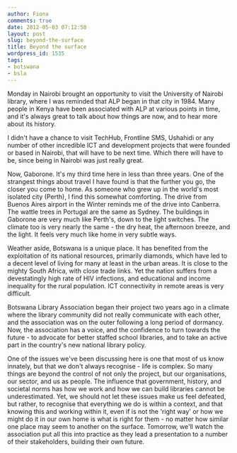 ```yaml
---
author: Fiona
comments: true
date: 2012-05-03 07:12:58
layout: post
slug: beyond-the-surface
title: Beyond the surface
wordpress_id: 1535
tags:
- botswana
- bsla
---
```


Monday in Nairobi brought an opportunity to visit the University of Nairobi library, where I was reminded that ALP began in that city in 1984. Many people in Kenya have been associated with ALP at various points in time, and it's always great to talk about how things are now, and to hear more about its history.

I didn't have a chance to visit TechHub, Frontline SMS, Ushahidi or any number of other incredible ICT and development projects that were founded or based in Nairobi, that will have to be next time. Which there will have to be, since being in Nairobi was just really great.

Now, Gaborone. It's my third time here in less than three years. One of the strangest things about travel I have found is that the further you go, the closer you come to home. As someone who grew up in the world's most isolated city (Perth), I find this somewhat comforting. The drive from Buenos Aires airport in the Winter reminds me of the drive into Canberra. The wattle trees in Portugal are the same as Sydney. The buildings in Gaborone are very much like Perth's, down to the light switches. The climate too is very nearly the same - the dry heat, the afternoon breeze, and the light. It feels very much like home in very subtle ways. 

Weather aside, Botswana is a unique place. It has benefited from the exploitation of its national resources, primarily diamonds, which have led to a decent level of living for many at least in the urban areas. It is close to the mighty South Africa, with close trade links. Yet the nation suffers from a devestatingly high rate of HIV infections, and educational and income inequality for the rural population. ICT connectivity in remote areas is very difficult. 

Botswana Library Association began their project two years ago in a climate where the library community did not really communicate with each other, and the association was on the outer following a long period of dormancy. Now, the association has a voice, and the confidence to turn towards the future - to advocate for better staffed school libraries, and to take an active part in the country's new national library policy. 

One of the issues we've been discussing here is one that most of us know innately, but that we don't always recognise - life is complex. So many things are beyond the control of not only the project, but our organisations, our sector, and us as people. The influence that government, history, and societal norms has how we work and how we can build libraries cannot be underestimated. Yet, we should not let these issues make us feel defeated, but rather, to recognise that everything we do is within a context, and that knowing this and working within it, even if is not the 'right way' or how we might do it in our own home is what is right for them - no matter how similar one place may seem to another on the surface. Tomorrow, we'll watch the association put all this into practice as they lead a presentation to a number of their stakeholders, building their own future. 
